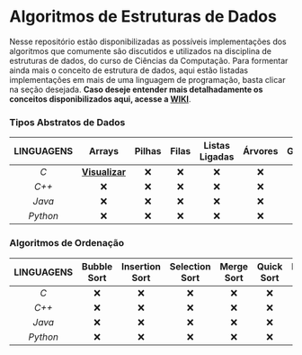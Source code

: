 # Algoritmos de Estruturas de Dados

Nesse repositório estão disponibilizadas as possíveis implementações dos algoritmos que comumente são discutidos e utilizados na disciplina de estruturas de dados, do curso de Ciências da Computação. Para formentar ainda mais o conceito de estrutura de dados, aqui estão listadas implementações em mais de uma linguagem de programação, basta clicar na seção desejada. **Caso deseje entender mais detalhadamente os conceitos disponibilizados aqui, acesse a [WIKI](https://github.com/AllisonJunior/Estruturas_de_Dados/wiki)**.

### Tipos Abstratos de Dados

| **LINGUAGENS**| Arrays | Pilhas | Filas | Listas Ligadas | Árvores | Grafos |
|:----------:|:------:|:------:|:-----:|:--------------:|:-------:|:------:|
| *C*          | <a href="code/C/Arrays.md" title="Implementação de arrays na linguagem c.">**Visualizar**</a> | :x: | :x: | :x: | :x: | :x: |
| *C++*        | :x: | :x: | :x: | :x: | :x: | :x: |
| *Java*       | :x: | :x: | :x: | :x: | :x: | :x: |
| *Python*     | :x: | :x: | :x: | :x: | :x: | :x: |

### Algoritmos de Ordenação

| **LINGUAGENS**| Bubble Sort | Insertion Sort | Selection Sort | Merge Sort | Quick Sort | Heap Sort |
|:----------:|:------:|:------:|:-----:|:--------------:|:-------:|:------:|
| *C*          | :x: | :x: | :x: | :x: | :x: | :x: |
| *C++*        | :x: | :x: | :x: | :x: | :x: | :x: |
| *Java*       | :x: | :x: | :x: | :x: | :x: | :x: |
| *Python*     | :x: | :x: | :x: | :x: | :x: | :x: |
